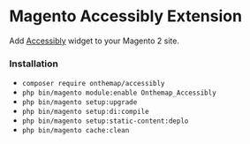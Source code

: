 # Magento Accessibly Extension

Add [Accessibly](https://accessiblyapp.com) widget to your Magento 2 site.

### Installation

* `composer require onthemap/accessibly`
* `php bin/magento module:enable Onthemap_Accessibly`
* `php bin/magento setup:upgrade`
* `php bin/magento setup:di:compile`
* `php bin/magento setup:static-content:deplo`
* `php bin/magento cache:clean`
